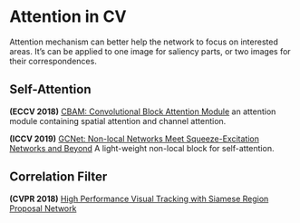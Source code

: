# Attention in CV
Attention mechanism can better help the network to focus on interested areas. It’s can be applied to one image for saliency parts, or two images for their correspondences.

## Self-Attention
**(ECCV 2018)** [CBAM: Convolutional Block Attention Module][1] an attention module containing spatial attention and channel attention.

**(ICCV 2019)** [GCNet: Non-local Networks Meet Squeeze-Excitation Networks and Beyond][2] A light-weight non-local block for self-attention.

## Correlation Filter
**(CVPR 2018)** [High Performance Visual Tracking with Siamese Region Proposal Network][3]

[1]:	https://arxiv.org/abs/1807.06521
[2]:	https://arxiv.org/abs/1904.11492
[3]:	http://www.zhengzhu.net/upload/P6938bc861e8d4583bf47d47d64ed9598.pdf
